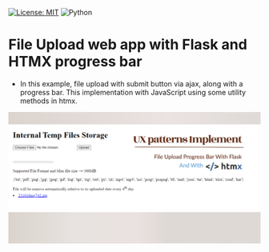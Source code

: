 [![License: MIT](https://img.shields.io/badge/License-MIT-yellow.svg)](https://opensource.org/licenses/MIT)
![Python](https://camo.githubusercontent.com/44da37f0f02bf104f0650fa5f2c754ed3f6166066c9210f31bacb9e63d60736e/68747470733a2f2f696d672e736869656c64732e696f2f707970692f707976657273696f6e732f70796261646765732e737667)

# File Upload web app with Flask and HTMX progress bar

- In this example, file upload with submit button via ajax, along with a progress bar. This implementation with JavaScript using some utility methods in htmx.


[![Watch the video](https://github.com/scheehan/File-Upload-with-Flask-HTMX-progress-bar/blob/master/images/Track%20Your%20File%20Uploads.png)](https://youtu.be/IpMRus-FLPk)
